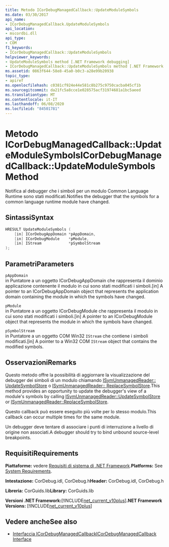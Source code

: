 ```yaml
---
title: Metodo ICorDebugManagedCallback::UpdateModuleSymbols
ms.date: 03/30/2017
api_name:
- ICorDebugManagedCallback.UpdateModuleSymbols
api_location:
- mscordbi.dll
api_type:
- COM
f1_keywords:
- ICorDebugManagedCallback::UpdateModuleSymbols
helpviewer_keywords:
- UpdateModuleSymbols method [.NET Framework debugging]
- ICorDebugManagedCallback::UpdateModuleSymbols method [.NET Framework debugging]
ms.assetid: 0863f644-58e8-45a0-b0c3-a28e99b20938
topic_type:
- apiref
ms.openlocfilehash: c0381cf924e44e581c8b275c9750cacba045cf1b
ms.sourcegitcommit: da21fc5a8cce1e028575acf31974681a1bc5aeed
ms.translationtype: MT
ms.contentlocale: it-IT
ms.lasthandoff: 06/08/2020
ms.locfileid: "84501781"
---
```

# <a name="icordebugmanagedcallbackupdatemodulesymbols-method"></a><span data-ttu-id="eb2ce-102">Metodo ICorDebugManagedCallback::UpdateModuleSymbols</span><span class="sxs-lookup"><span data-stu-id="eb2ce-102">ICorDebugManagedCallback::UpdateModuleSymbols Method</span></span>
<span data-ttu-id="eb2ce-103">Notifica al debugger che i simboli per un modulo Common Language Runtime sono stati modificati.</span><span class="sxs-lookup"><span data-stu-id="eb2ce-103">Notifies the debugger that the symbols for a common language runtime module have changed.</span></span>  
  
## <a name="syntax"></a><span data-ttu-id="eb2ce-104">Sintassi</span><span class="sxs-lookup"><span data-stu-id="eb2ce-104">Syntax</span></span>  
  
```cpp  
HRESULT UpdateModuleSymbols (  
    [in] ICorDebugAppDomain *pAppDomain,  
    [in] ICorDebugModule    *pModule,  
    [in] IStream            *pSymbolStream  
);  
```  
  
## <a name="parameters"></a><span data-ttu-id="eb2ce-105">Parametri</span><span class="sxs-lookup"><span data-stu-id="eb2ce-105">Parameters</span></span>  
 `pAppDomain`  
 <span data-ttu-id="eb2ce-106">in Puntatore a un oggetto ICorDebugAppDomain che rappresenta il dominio applicazione contenente il modulo in cui sono stati modificati i simboli.</span><span class="sxs-lookup"><span data-stu-id="eb2ce-106">[in] A pointer to an ICorDebugAppDomain object that represents the application domain containing the module in which the symbols have changed.</span></span>  
  
 `pModule`  
 <span data-ttu-id="eb2ce-107">in Puntatore a un oggetto ICorDebugModule che rappresenta il modulo in cui sono stati modificati i simboli.</span><span class="sxs-lookup"><span data-stu-id="eb2ce-107">[in] A pointer to an ICorDebugModule object that represents the module in which the symbols have changed.</span></span>  
  
 `pSymbolStream`  
 <span data-ttu-id="eb2ce-108">in Puntatore a un oggetto COM Win32 `IStream` che contiene i simboli modificati.</span><span class="sxs-lookup"><span data-stu-id="eb2ce-108">[in] A pointer to a Win32 COM `IStream` object that contains the modified symbols.</span></span>  
  
## <a name="remarks"></a><span data-ttu-id="eb2ce-109">Osservazioni</span><span class="sxs-lookup"><span data-stu-id="eb2ce-109">Remarks</span></span>  
 <span data-ttu-id="eb2ce-110">Questo metodo offre la possibilità di aggiornare la visualizzazione del debugger dei simboli di un modulo chiamando [ISymUnmanagedReader:: UpdateSymbolStore](../diagnostics/isymunmanagedreader-updatesymbolstore-method.md) o [ISymUnmanagedReader:: ReplaceSymbolStore](../diagnostics/isymunmanagedreader-replacesymbolstore-method.md).</span><span class="sxs-lookup"><span data-stu-id="eb2ce-110">This method provides an opportunity to update the debugger's view of a module's symbols by calling [ISymUnmanagedReader::UpdateSymbolStore](../diagnostics/isymunmanagedreader-updatesymbolstore-method.md) or [ISymUnmanagedReader::ReplaceSymbolStore](../diagnostics/isymunmanagedreader-replacesymbolstore-method.md).</span></span>  
  
 <span data-ttu-id="eb2ce-111">Questo callback può essere eseguito più volte per lo stesso modulo.</span><span class="sxs-lookup"><span data-stu-id="eb2ce-111">This callback can occur multiple times for the same module.</span></span>  
  
 <span data-ttu-id="eb2ce-112">Un debugger deve tentare di associare i punti di interruzione a livello di origine non associati.</span><span class="sxs-lookup"><span data-stu-id="eb2ce-112">A debugger should try to bind unbound source-level breakpoints.</span></span>  
  
## <a name="requirements"></a><span data-ttu-id="eb2ce-113">Requisiti</span><span class="sxs-lookup"><span data-stu-id="eb2ce-113">Requirements</span></span>  
 <span data-ttu-id="eb2ce-114">**Piattaforme:** vedere [Requisiti di sistema di .NET Framework](../../get-started/system-requirements.md).</span><span class="sxs-lookup"><span data-stu-id="eb2ce-114">**Platforms:** See [System Requirements](../../get-started/system-requirements.md).</span></span>  
  
 <span data-ttu-id="eb2ce-115">**Intestazione:** CorDebug.idl, CorDebug.h</span><span class="sxs-lookup"><span data-stu-id="eb2ce-115">**Header:** CorDebug.idl, CorDebug.h</span></span>  
  
 <span data-ttu-id="eb2ce-116">**Libreria:** CorGuids.lib</span><span class="sxs-lookup"><span data-stu-id="eb2ce-116">**Library:** CorGuids.lib</span></span>  
  
 <span data-ttu-id="eb2ce-117">**Versioni .NET Framework:**[!INCLUDE[net_current_v10plus](../../../../includes/net-current-v10plus-md.md)]</span><span class="sxs-lookup"><span data-stu-id="eb2ce-117">**.NET Framework Versions:** [!INCLUDE[net_current_v10plus](../../../../includes/net-current-v10plus-md.md)]</span></span>  
  
## <a name="see-also"></a><span data-ttu-id="eb2ce-118">Vedere anche</span><span class="sxs-lookup"><span data-stu-id="eb2ce-118">See also</span></span>

- [<span data-ttu-id="eb2ce-119">Interfaccia ICorDebugManagedCallback</span><span class="sxs-lookup"><span data-stu-id="eb2ce-119">ICorDebugManagedCallback Interface</span></span>](icordebugmanagedcallback-interface.md)
